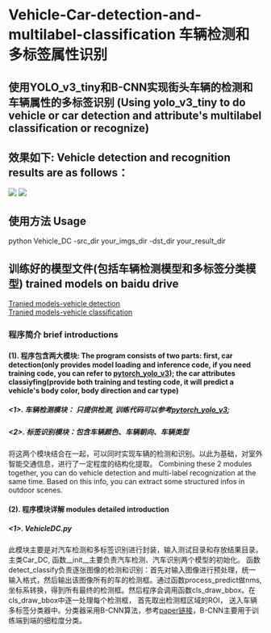 # Vehicle-Car-detection-and-multilabel-classification 车辆检测和多标签属性识别
## 使用YOLO_v3_tiny和B-CNN实现街头车辆的检测和车辆属性的多标签识别 (Using yolo_v3_tiny to do vehicle or car detection and attribute's multilabel classification or recognize)

## 效果如下: Vehicle detection and recognition results are as follows： </br>
![](https://github.com/CaptainEven/Vehicle-Car-detection-and-multilabel-classification/blob/master/test_result/test_5.jpg)
![](https://github.com/CaptainEven/Vehicle-Car-detection-and-multilabel-classification/blob/master/test_result/test_17.jpg)
</br>

## 使用方法 Usage
python Vehicle_DC -src_dir your_imgs_dir -dst_dir your_result_dir

## 训练好的模型文件(包括车辆检测模型和多标签分类模型) trained models on baidu drive
[Tranied models-vehicle detection](https://pan.baidu.com/s/1OhtyRVDcodWpSR2HyhnGTw) </br>
[Tranied models-vehicle classification](https://pan.baidu.com/s/1XmzjvCgOrrVv0NWTt4Fm3g)

### 程序简介 brief introductions
#### (1). 程序包含两大模块:  The program consists of two parts: first, car detection(only provides model loading and inference code, if you need training code, you can refer to [pytorch_yolo_v3](https://github.com/eriklindernoren/PyTorch-YOLOv3#train)); the car attributes classiyfing(provide both training and testing code, it will predict a vehicle's body color, body direction and car type)
##### <1>. 车辆检测模块： 只提供检测, 训练代码可以参考[pytorch_yolo_v3](https://github.com/eriklindernoren/PyTorch-YOLOv3#train); </br>
##### <2>. 标签识别模块：包含车辆颜色、车辆朝向、车辆类型
将这两个模块结合在一起，可以同时实现车辆的检测和识别。以此为基础，对室外智能交通信息，进行了一定程度的结构化提取。 Combining these 2 modules together, you can do vehicle detection and multi-label recognization at the same time. Based on this info, you can extract some structured infos in outdoor scenes.
#### (2). 程序模块详解 modules detailed introduction </br>
##### <1>. VehicleDC.py </br>
此模块主要是对汽车检测和多标签识别进行封装，输入测试目录和存放结果目录。主类Car_DC, 函数__init__主要负责汽车检测、汽车识别两个模型的初始化。
函数detect_classify负责逐张图像的检测和识别：首先对输入图像进行预处理，统一输入格式，然后输出该图像所有的车的检测框。通过函数process_predict做nms, 
坐标系转换，得到所有最终的检测框。然后程序会调用函数cls_draw_bbox。在cls_draw_bbox中逐一处理每个检测框， 首先取出检测框区域的ROI， 送入车辆多标签分类器中。分类器采用B-CNN算法，参考[paper链接](https://arxiv.org/pdf/1709.09890.pdf)，B-CNN主要用于训练端到端的细粒度分类。


